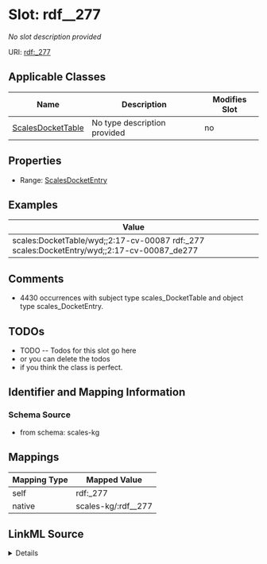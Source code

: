 

# Slot: rdf__277


_No slot description provided_





URI: [rdf:_277](http://www.w3.org/1999/02/22-rdf-syntax-ns#_277)



<!-- no inheritance hierarchy -->





## Applicable Classes

| Name | Description | Modifies Slot |
| --- | --- | --- |
| [ScalesDocketTable](../classes/ScalesDocketTable.md) | No type description provided |  no  |







## Properties

* Range: [ScalesDocketEntry](../classes/ScalesDocketEntry.md)






## Examples

| Value |
| --- |
| scales:DocketTable/wyd;;2:17-cv-00087 rdf:_277 scales:DocketEntry/wyd;;2:17-cv-00087_de277 |

## Comments

* 4430 occurrences with subject type scales_DocketTable and object type scales_DocketEntry.

## TODOs

* TODO -- Todos for this slot go here
* or you can delete the todos
* if you think the class is perfect.

## Identifier and Mapping Information







### Schema Source


* from schema: scales-kg




## Mappings

| Mapping Type | Mapped Value |
| ---  | ---  |
| self | rdf:_277 |
| native | scales-kg/:rdf__277 |




## LinkML Source

<details>
```yaml
name: rdf__277
description: No slot description provided
todos:
- TODO -- Todos for this slot go here
- or you can delete the todos
- if you think the class is perfect.
comments:
- 4430 occurrences with subject type scales_DocketTable and object type scales_DocketEntry.
examples:
- value: scales:DocketTable/wyd;;2:17-cv-00087 rdf:_277 scales:DocketEntry/wyd;;2:17-cv-00087_de277
from_schema: scales-kg
rank: 1000
slot_uri: rdf:_277
alias: rdf__277
domain_of:
- scales_DocketTable
range: scales_DocketEntry

```
</details>
